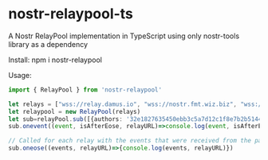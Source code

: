 # nostr-relaypool-ts
A Nostr RelayPool implementation in TypeScript using only nostr-tools library as a dependency 

Install:
npm i nostr-relaypool

Usage:

```typescript
import { RelayPool } from 'nostr-relaypool'

let relays = ["wss://relay.damus.io", "wss://nostr.fmt.wiz.biz", "wss://nostr.bongbong.com"];
let relaypool = new RelayPool(relays)
let sub=relayPool.sub([{authors: '32e1827635450ebb3c5a7d12c1f8e7b2b514439ac10a67eef3d9fd9c5c68e245'}], relays)
sub.onevent((event, isAfterEose, relayURL)=>console.log(event, isAfterEose, relayURL))

// Called for each relay with the events that were received from the particular server
sub.oneose((events, relayURL)=>{console.log(events, relayURL)})
```
